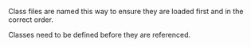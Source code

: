 Class files are named this way to ensure they are loaded first and in the correct order.

Classes need to be defined before they are referenced.